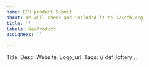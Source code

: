 ```yaml
---
name: ETH product Submit
about: We will check and included it to 123eth.org
title: ''
labels: NewProduct
assignees: ''

---
```


Title:
Desc:
Website:
Logo_url:
Tags:  // defi,lottery ..
